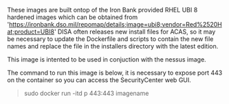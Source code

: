 These images are built ontop of the Iron Bank provided RHEL UBI 8 hardened images which can be obtained from 'https://ironbank.dso.mil/repomap/details;image=ubi8;vendor=Red%2520Hat;product=UBI8'
DISA often releases new install files for ACAS, so it may be necessary to update the Dockerfile and scripts to contain the new file names and replace the file in the installers directory with the latest edition.

This image is intented to be used in conjuction with the nessus image.

The command to run this image is below, it is necessary to expose port 443 on the container so you can access the SecurityCenter web GUI.
> sudo docker run -itd p 443:443 imagename

